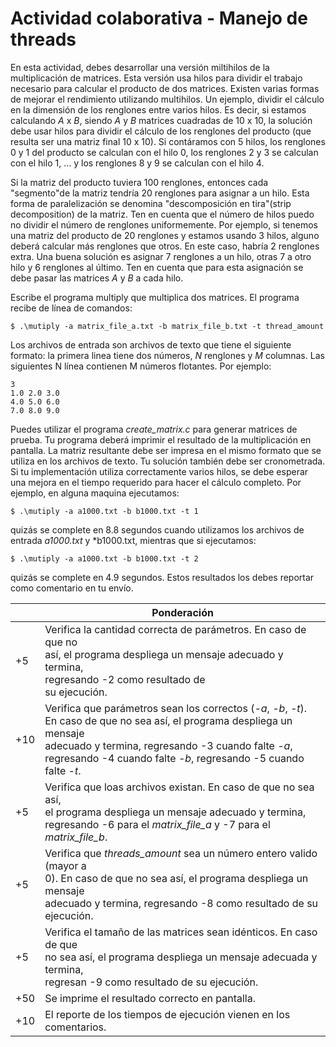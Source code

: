 # Actividad colaborativa - Manejo de threads
En esta actividad, debes desarrollar una versión miltihilos de la multiplicación de matrices. Esta versión usa hilos para dividir el trabajo necesario para calcular el producto de dos matrices. Existen varias formas de mejorar el rendimiento utilizando multihilos.
Un ejemplo, dividir el cálculo en la dimensión de los renglones entre varios hilos. Es decir, si estamos calculando *A* x *B*, siendo *A* y *B* matrices cuadradas de 10 x 10, la solución debe usar hilos para dividir el cálculo de los renglones del producto (que resulta
ser una matriz final 10 x 10). Si contáramos con 5 hilos, los renglones 0 y 1 del producto se calculan con el hilo 0, los renglones 2 y 3 se calculan con el hilo 1, ... y los renglones 8 y 9 se calculan con el hilo 4.

Si la matriz del producto tuviera 100 renglones, entonces cada "segmento"de la matriz tendría 20 renglones para asignar a un hilo. Esta forma de paralelización se denomina "descomposición en tira"(strip decomposition) de la matriz. Ten en cuenta que el número de hilos puedo no dividir el número de renglones uniformemente. Por ejemplo, si tenemos una matriz del producto de 20 renglones y estamos usando 3 hilos, alguno deberá calcular más renglones que otros. En este caso, habría 2 renglones extra. Una buena solución es asignar 7 renglones a un hilo, otras 7 a otro hilo y 6 renglones al último. Ten en cuenta que para esta asignación se debe pasar las matrices *A* y *B* a cada hilo.

Escribe el programa multiply que multiplica dos matrices. El programa recibe de línea de comandos:

```
$ .\mutiply -a matrix_file_a.txt -b matrix_file_b.txt -t thread_amount
```

Los archivos de entrada son archivos de texto que tiene el siguiente formato: la primera linea tiene dos números, *N* renglones y *M* columnas. Las siguientes N línea contienen M números flotantes. Por ejemplo:

```
3
1.0 2.0 3.0
4.0 5.0 6.0
7.0 8.0 9.0
```

Puedes utilizar el programa *create_matrix.c* para generar matrices de prueba. Tu programa deberá imprimir el resultado de la multiplicación en pantalla. La matriz resultante debe ser impresa en el mismo formato que se utiliza en los archivos de texto. Tu solución también debe ser cronometrada. Si tu implementación utiliza correctamente varios hilos, se debe esperar una mejora en el tiempo requerido para hacer el cálculo completo. Por ejemplo, en alguna maquina ejecutamos:

```
$ .\mutiply -a a1000.txt -b b1000.txt -t 1
```

quizás se complete en 8.8 segundos cuando utilizamos los archivos de entrada *a1000.txt* y *b1000.txt, mientras que si ejecutamos:

```
$ .\mutiply -a a1000.txt -b b1000.txt -t 2
```

quizás se complete en 4.9 segundos. Estos resultados los debes reportar como comentario en tu envío.

|     | Ponderación                                                                                                                                                                                                                                                   |
|-----|---------------------------------------------------------------------------------------------------------------------------------------------------------------------------------------------------------------------------------------------------------------|
| +5  | Verifica la cantidad correcta de parámetros. En caso de que no<br>así, el programa despliega un mensaje adecuado y termina, <br>regresando -2 como resultado de<br>su ejecución.                                                                              |
| +10 | Verifica que parámetros sean los correctos (*-a*, *-b*, *-t*). <br>En caso de que no sea así, el programa despliega un mensaje <br>adecuado y termina, regresando -3 cuando falte *-a*, <br>regresando -4 cuando falte *-b*, regresando -5 cuando falte *-t*. |
| +5  | Verifica que loas archivos existan. En caso de que no sea así, <br>el programa despliega un mensaje adecuado y termina, <br>regresando -6 para el *matrix_file_a* y -7 para el *matrix_file_b*.                                                               |
| +5  | Verifica que *threads_amount* sea un número entero valido (mayor a <br>0). En caso de que no sea así, el programa despliega un mensaje<br>adecuado y termina, regresando -8 como resultado de su ejecución.                                                   |
| +5  | Verifica el tamaño de las matrices sean idénticos. En caso de que <br>no sea así, el programa despliega un mensaje adecuada y termina, <br>regresan -9 como resultado de su ejecución.                                                                        |
| +50 | Se imprime el resultado correcto en pantalla.                                                                                                                                                                                                                 |
| +10 | El reporte de los tiempos de ejecución vienen en los comentarios.                                                                                                                                                                                             |
